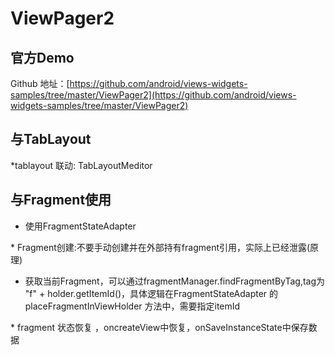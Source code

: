 # ViewPager2

## 官方Demo

Github 地址：[https://github.com/android/views-widgets-samples/tree/master/ViewPager2](https://github.com/android/views-widgets-samples/tree/master/ViewPager2)

## **与TabLayout**

\*tablayout 联动: TabLayoutMeditor

## **与Fragment使用**

- 使用FragmentStateAdapter

\* Fragment创建:不要手动创建并在外部持有fragment引用，实际上已经泄露\(原理\)

- 获取当前Fragment，可以通过fragmentManager.findFragmentByTag,tag为 "f" + holder.getItemId\(\)，具体逻辑在FragmentStateAdapter 的placeFragmentInViewHolder 方法中，需要指定itemId

\* fragment 状态恢复 ，oncreateView中恢复，onSaveInstanceState中保存数据


